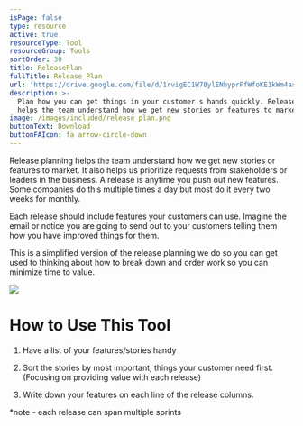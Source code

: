 ```yaml
---
isPage: false
type: resource
active: true
resourceType: Tool
resourceGroup: Tools
sortOrder: 30
title: ReleasePlan
fullTitle: Release Plan
url: 'https://drive.google.com/file/d/1rvigEC1W78ylENhyprFfWfoKE1kWm4as/view'
description: >-
  Plan how you can get things in your customer's hands quickly. Release planning
  helps the team understand how we get new stories or features to market.
image: /images/included/release_plan.png
buttonText: Download
buttonFAIcon: fa arrow-circle-down
---
```

Release planning helps the team understand how we get new stories or features to market. It also helps us prioritize requests from stakeholders or leaders in the business. A release is anytime you push out new features. Some companies do this multiple times a day but most do it every two weeks for monthly. 

Each release should include features your customers can use. Imagine the email or notice you are going to send out to your customers telling them how you have improved things for them. 

This is a simplified version of the release planning we do so you can get used to thinking about how to break down and order work so you can minimize time to value. 

![](/images/release-plan-1024bitmap.png)

# How to Use This Tool

1.  Have a list of your features/stories handy

2. Sort the stories by most important, things your customer need first.  (Focusing on providing value with each release)

3.  Write down your features on each line of the release columns.

\*note - each release can span multiple sprints
